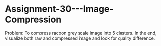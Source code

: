 # Assignment-30---Image-Compression

Problem:
To compress racoon grey scale image into 5 clusters. In the end, visualize both raw and compressed image and look for quality difference.
